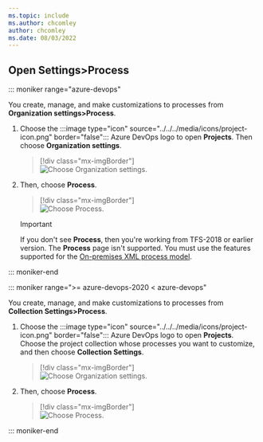 ```yaml
---
ms.topic: include
ms.author: chcomley
author: chcomley
ms.date: 08/03/2022
---
```


<a id="open-process-wit"></a>

 

## Open Settings>Process

::: moniker range="azure-devops"

You create, manage, and make customizations to processes from **Organization settings>Process**. 

1. Choose the :::image type="icon" source="../../../media/icons/project-icon.png" border="false"::: Azure DevOps logo to open **Projects**. Then choose **Organization settings**. 

	> [!div class="mx-imgBorder"]  
	> ![Choose Organization settings.](../../../media/settings/open-admin-settings-vert.png)  

1. Then, choose **Process**. 
   
	> [!div class="mx-imgBorder"]  
	> ![Choose Process.](/azure/devops/organizations/settings/work/media/process/open-process-page-s150.png) 

	> [!IMPORTANT]  
	> If you don't see **Process**, then you're working from TFS-2018 or earlier version. The **Process** page isn't supported. You must use the features supported for the [On-premises XML process model](../../../reference/customize-work.md).


::: moniker-end


::: moniker range=">= azure-devops-2020 < azure-devops"

You create, manage, and make customizations to processes from **Collection Settings>Process**. 

1. Choose the :::image type="icon" source="../../../media/icons/project-icon.png" border="false"::: Azure DevOps logo to open **Projects**. Choose the project collection whose processes you want to customize, and then choose **Collection Settings**. 

	> [!div class="mx-imgBorder"]  
	> ![Choose Organization settings.](/azure/devops/organizations/settings/work/media/process/open-process-page-2020.png)  

1. Then, choose **Process**. 
   
	> [!div class="mx-imgBorder"]  
	> ![Choose Process.](/azure/devops/organizations/settings/work/media/process/open-process-2020.png) 

::: moniker-end